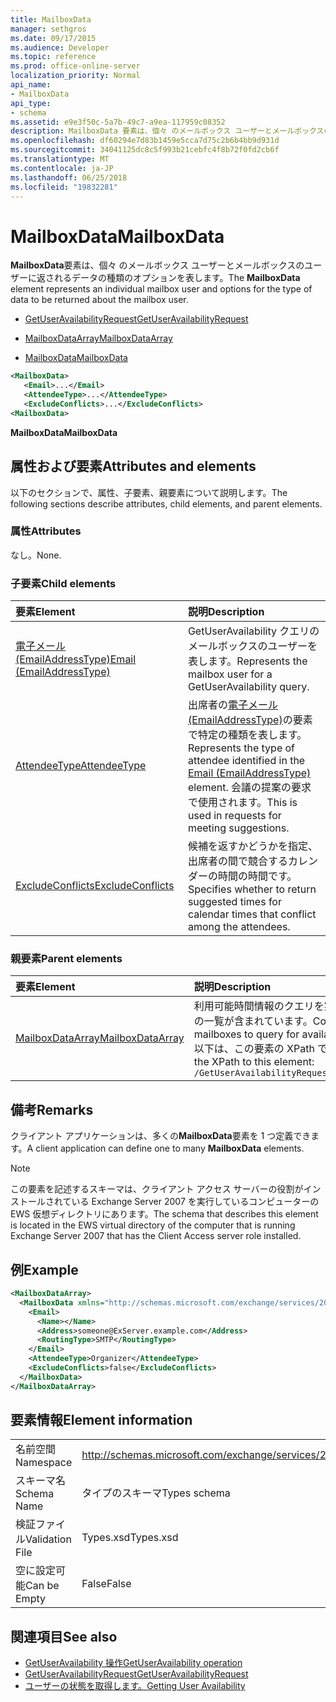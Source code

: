 ```yaml
---
title: MailboxData
manager: sethgros
ms.date: 09/17/2015
ms.audience: Developer
ms.topic: reference
ms.prod: office-online-server
localization_priority: Normal
api_name:
- MailboxData
api_type:
- schema
ms.assetid: e9e3f50c-5a7b-49c7-a9ea-117959c08352
description: MailboxData 要素は、個々 のメールボックス ユーザーとメールボックスのユーザーに返されるデータの種類のオプションを表します。
ms.openlocfilehash: df60294e7d83b1459e5cca7d75c2b6b4bb9d931d
ms.sourcegitcommit: 34041125dc8c5f993b21cebfc4f8b72f0fd2cb6f
ms.translationtype: MT
ms.contentlocale: ja-JP
ms.lasthandoff: 06/25/2018
ms.locfileid: "19832281"
---
```

# <a name="mailboxdata"></a><span data-ttu-id="90f7d-103">MailboxData</span><span class="sxs-lookup"><span data-stu-id="90f7d-103">MailboxData</span></span>

<span data-ttu-id="90f7d-104">**MailboxData**要素は、個々 のメールボックス ユーザーとメールボックスのユーザーに返されるデータの種類のオプションを表します。</span><span class="sxs-lookup"><span data-stu-id="90f7d-104">The **MailboxData** element represents an individual mailbox user and options for the type of data to be returned about the mailbox user.</span></span> 
  
- [<span data-ttu-id="90f7d-105">GetUserAvailabilityRequest</span><span class="sxs-lookup"><span data-stu-id="90f7d-105">GetUserAvailabilityRequest</span></span>](getuseravailabilityrequest.md)
  
- [<span data-ttu-id="90f7d-106">MailboxDataArray</span><span class="sxs-lookup"><span data-stu-id="90f7d-106">MailboxDataArray</span></span>](mailboxdataarray.md)
  
- [<span data-ttu-id="90f7d-107">MailboxData</span><span class="sxs-lookup"><span data-stu-id="90f7d-107">MailboxData</span></span>](mailboxdata.md)
  
```xml
<MailboxData>
   <Email>...</Email>
   <AttendeeType>...</AttendeeType>
   <ExcludeConflicts>...</ExcludeConflicts>
<MailboxData>
```

<span data-ttu-id="90f7d-108">**MailboxData**</span><span class="sxs-lookup"><span data-stu-id="90f7d-108">**MailboxData**</span></span>

## <a name="attributes-and-elements"></a><span data-ttu-id="90f7d-109">属性および要素</span><span class="sxs-lookup"><span data-stu-id="90f7d-109">Attributes and elements</span></span>

<span data-ttu-id="90f7d-110">以下のセクションで、属性、子要素、親要素について説明します。</span><span class="sxs-lookup"><span data-stu-id="90f7d-110">The following sections describe attributes, child elements, and parent elements.</span></span>
  
### <a name="attributes"></a><span data-ttu-id="90f7d-111">属性</span><span class="sxs-lookup"><span data-stu-id="90f7d-111">Attributes</span></span>

<span data-ttu-id="90f7d-112">なし。</span><span class="sxs-lookup"><span data-stu-id="90f7d-112">None.</span></span>
  
### <a name="child-elements"></a><span data-ttu-id="90f7d-113">子要素</span><span class="sxs-lookup"><span data-stu-id="90f7d-113">Child elements</span></span>

|<span data-ttu-id="90f7d-114">**要素**</span><span class="sxs-lookup"><span data-stu-id="90f7d-114">**Element**</span></span>|<span data-ttu-id="90f7d-115">**説明**</span><span class="sxs-lookup"><span data-stu-id="90f7d-115">**Description**</span></span>|
|:-----|:-----|
|[<span data-ttu-id="90f7d-116">電子メール (EmailAddressType)</span><span class="sxs-lookup"><span data-stu-id="90f7d-116">Email (EmailAddressType)</span></span>](email-emailaddresstype.md) <br/> |<span data-ttu-id="90f7d-117">GetUserAvailability クエリのメールボックスのユーザーを表します。</span><span class="sxs-lookup"><span data-stu-id="90f7d-117">Represents the mailbox user for a GetUserAvailability query.</span></span>  <br/> |
|[<span data-ttu-id="90f7d-118">AttendeeType</span><span class="sxs-lookup"><span data-stu-id="90f7d-118">AttendeeType</span></span>](attendeetype.md) <br/> |<span data-ttu-id="90f7d-119">出席者の[電子メール (EmailAddressType)](email-emailaddresstype.md)の要素で特定の種類を表します。</span><span class="sxs-lookup"><span data-stu-id="90f7d-119">Represents the type of attendee identified in the [Email (EmailAddressType)](email-emailaddresstype.md) element.</span></span> <span data-ttu-id="90f7d-120">会議の提案の要求で使用されます。</span><span class="sxs-lookup"><span data-stu-id="90f7d-120">This is used in requests for meeting suggestions.</span></span>  <br/> |
|[<span data-ttu-id="90f7d-121">ExcludeConflicts</span><span class="sxs-lookup"><span data-stu-id="90f7d-121">ExcludeConflicts</span></span>](excludeconflicts.md) <br/> |<span data-ttu-id="90f7d-122">候補を返すかどうかを指定、出席者の間で競合するカレンダーの時間の時間です。</span><span class="sxs-lookup"><span data-stu-id="90f7d-122">Specifies whether to return suggested times for calendar times that conflict among the attendees.</span></span>  <br/> |
   
### <a name="parent-elements"></a><span data-ttu-id="90f7d-123">親要素</span><span class="sxs-lookup"><span data-stu-id="90f7d-123">Parent elements</span></span>

|<span data-ttu-id="90f7d-124">**要素**</span><span class="sxs-lookup"><span data-stu-id="90f7d-124">**Element**</span></span>|<span data-ttu-id="90f7d-125">**説明**</span><span class="sxs-lookup"><span data-stu-id="90f7d-125">**Description**</span></span>|
|:-----|:-----|
|[<span data-ttu-id="90f7d-126">MailboxDataArray</span><span class="sxs-lookup"><span data-stu-id="90f7d-126">MailboxDataArray</span></span>](mailboxdataarray.md) <br/> |<span data-ttu-id="90f7d-127">利用可能時間情報のクエリを実行するメールボックスの一覧が含まれています。</span><span class="sxs-lookup"><span data-stu-id="90f7d-127">Contains a list of mailboxes to query for availability information.</span></span>  <br/> <span data-ttu-id="90f7d-128">以下は、この要素の XPath です。</span><span class="sxs-lookup"><span data-stu-id="90f7d-128">The following is the XPath to this element:</span></span>  <br/>  `/GetUserAvailabilityRequest/MailboxDataArray[i]` <br/> |
   
## <a name="remarks"></a><span data-ttu-id="90f7d-129">備考</span><span class="sxs-lookup"><span data-stu-id="90f7d-129">Remarks</span></span>

<span data-ttu-id="90f7d-130">クライアント アプリケーションは、多くの**MailboxData**要素を 1 つ定義できます。</span><span class="sxs-lookup"><span data-stu-id="90f7d-130">A client application can define one to many **MailboxData** elements.</span></span> 
  
> [!NOTE]
> <span data-ttu-id="90f7d-131">この要素を記述するスキーマは、クライアント アクセス サーバーの役割がインストールされている Exchange Server 2007 を実行しているコンピューターの EWS 仮想ディレクトリにあります。</span><span class="sxs-lookup"><span data-stu-id="90f7d-131">The schema that describes this element is located in the EWS virtual directory of the computer that is running Exchange Server 2007 that has the Client Access server role installed.</span></span> 
  
## <a name="example"></a><span data-ttu-id="90f7d-132">例</span><span class="sxs-lookup"><span data-stu-id="90f7d-132">Example</span></span>

```xml
<MailboxDataArray>
  <MailboxData xmlns="http://schemas.microsoft.com/exchange/services/2006/types">
    <Email>
      <Name></Name>
      <Address>someone@ExServer.example.com</Address>
      <RoutingType>SMTP</RoutingType>
    </Email>
    <AttendeeType>Organizer</AttendeeType>
    <ExcludeConflicts>false</ExcludeConflicts>
  </MailboxData>
</MailboxDataArray>
```

## <a name="element-information"></a><span data-ttu-id="90f7d-133">要素情報</span><span class="sxs-lookup"><span data-stu-id="90f7d-133">Element information</span></span>

|||
|:-----|:-----|
|<span data-ttu-id="90f7d-134">名前空間</span><span class="sxs-lookup"><span data-stu-id="90f7d-134">Namespace</span></span>  <br/> |http://schemas.microsoft.com/exchange/services/2006/types  <br/> |
|<span data-ttu-id="90f7d-135">スキーマ名</span><span class="sxs-lookup"><span data-stu-id="90f7d-135">Schema Name</span></span>  <br/> |<span data-ttu-id="90f7d-136">タイプのスキーマ</span><span class="sxs-lookup"><span data-stu-id="90f7d-136">Types schema</span></span>  <br/> |
|<span data-ttu-id="90f7d-137">検証ファイル</span><span class="sxs-lookup"><span data-stu-id="90f7d-137">Validation File</span></span>  <br/> |<span data-ttu-id="90f7d-138">Types.xsd</span><span class="sxs-lookup"><span data-stu-id="90f7d-138">Types.xsd</span></span>  <br/> |
|<span data-ttu-id="90f7d-139">空に設定可能</span><span class="sxs-lookup"><span data-stu-id="90f7d-139">Can be Empty</span></span>  <br/> |<span data-ttu-id="90f7d-140">False</span><span class="sxs-lookup"><span data-stu-id="90f7d-140">False</span></span>  <br/> |
   
## <a name="see-also"></a><span data-ttu-id="90f7d-141">関連項目</span><span class="sxs-lookup"><span data-stu-id="90f7d-141">See also</span></span>

- [<span data-ttu-id="90f7d-142">GetUserAvailability 操作</span><span class="sxs-lookup"><span data-stu-id="90f7d-142">GetUserAvailability operation</span></span>](getuseravailability-operation.md)
- [<span data-ttu-id="90f7d-143">GetUserAvailabilityRequest</span><span class="sxs-lookup"><span data-stu-id="90f7d-143">GetUserAvailabilityRequest</span></span>](getuseravailabilityrequest.md)
- [<span data-ttu-id="90f7d-144">ユーザーの状態を取得します。</span><span class="sxs-lookup"><span data-stu-id="90f7d-144">Getting User Availability</span></span>](http://msdn.microsoft.com/library/d4133fcb-9b0f-4e6b-aadf-a389da83516a%28Office.15%29.aspx)

